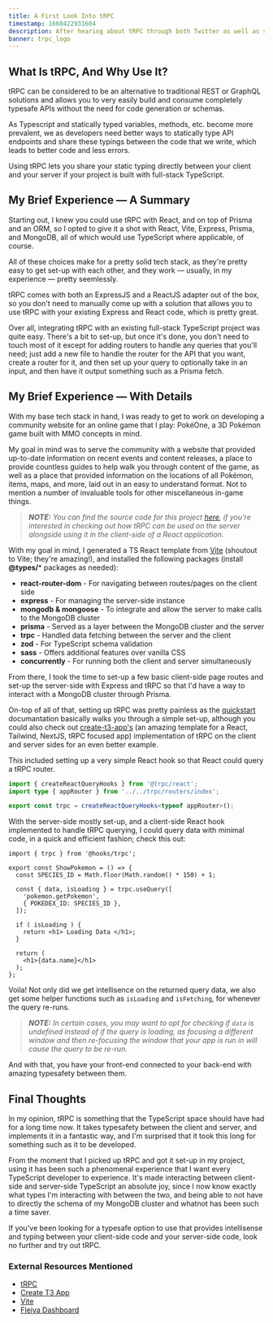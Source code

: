 ```yaml
---
title: A First Look Into tRPC
timestamp: 1660422931604
description: After hearing about tRPC through both Twitter as well as some videos and livestreams by Theo (@t3dotgg), and hearing about how it's a great way to make end-to-end APIs with full type support, I knew I had to check it out.
banner: trpc_logo
---
```




## What Is tRPC, And Why Use It?
tRPC can be considered to be an alternative to traditional REST or GraphQL solutions and allows you to very easily build and consume completely typesafe APIs without the need for code generation or schemas.

As Typescript and statically typed variables, methods, etc. become more prevalent, we as developers need better ways to statically type API endpoints and share these typings between the code that we write, which leads to better code and less errors.

Using tRPC lets you share your static typing directly between your client and your server if your project is built with full-stack TypeScript.



## My Brief Experience &mdash; A Summary
Starting out, I knew you could use tRPC with React, and on top of Prisma and an ORM, so I opted to give it a shot with React, Vite, Express, Prisma, and MongoDB, all of which would use TypeScript where applicable, of course.

All of these choices make for a pretty solid tech stack, as they're pretty easy to get set-up with each other, and they work &mdash; usually, in my experience &mdash; pretty seemlessly.

tRPC comes with both an ExpressJS and a ReactJS adapter out of the box, so you don't need to manually come up with a solution that allows you to use tRPC with your existing Express and React code, which is pretty great.

Over all, integrating tRPC with an existing full-stack TypeScript project was quite easy. There's a bit to set-up, but once it's done, you don't need to touch most of it except for adding routers to handle any queries that you'll need; just add a new file to handle the router for the API that you want, create a router for it, and then set up your query to optionally take in an input, and then have it output something such as a Prisma fetch.



## My Brief Experience &mdash; With Details
With my base tech stack in hand, I was ready to get to work on developing a community website for an online game that I play: Pok&eacute;One, a 3D Pok&eacute;mon game built with MMO concepts in mind.

My goal in mind was to serve the community with a website that provided up-to-date information on recent events and content releases, a place to provide countless guides to help walk you through content of the game, as well as a place that provided information on the locations of all Pok&eacute;mon, items, maps, and more, laid out in an easy to understand format. Not to mention a number of invaluable tools for other miscellaneous in-game things.

> ***NOTE:** You can find the source code for this project [here](https://github.com/Toxocious/fleiya-dashboard/), if you're interested in checking out how tRPC can be used on the server alongside using it in the client-side of a React application.*

With my goal in mind, I generated a TS React template from [Vite](https://github.com/vitejs/vite) (shoutout to Vite; they're amazing!), and installed the following packages (install **@types/*** packages as needed):

- **react-router-dom** - For navigating between routes/pages on the client side
- **express** - For managing the server-side instance
- **mongodb & mongoose** - To integrate and allow the server to make calls to the MongoDB cluster
- **prisma** - Served as a layer between the MongoDB cluster and the server
- **trpc** - Handled data fetching between the server and the client
- **zod** - For TypeScript schema validation
- **sass** - Offers additional features over vanilla CSS
- **concurrently** - For running both the client and server simultaneously

From there, I took the time to set-up a few basic client-side page routes and set-up the server-side with Express and tRPC so that I'd have a way to interact with a MongoDB cluster through Prisma.

On-top of all of that, setting up tRPC was pretty painless as the [quickstart](https://trpc.io/docs/quickstart) documantation basically walks you through a simple set-up, although you could also check out [create-t3-app's](https://github.com/t3-oss/create-t3-app) (an amazing template for a React, Tailwind, NextJS, tRPC focused app) implementation of tRPC on the client and server sides for an even better example.

This included setting up a very simple React hook so that React could query a tRPC router.
```ts
import { createReactQueryHooks } from '@trpc/react';
import type { appRouter } from '../../trpc/routers/index';

export const trpc = createReactQueryHooks<typeof appRouter>();
```

With the server-side mostly set-up, and a client-side React hook implemented to handle tRPC querying, I could query data with minimal code, in a quick and efficient fashion; check this out:

```tsx
import { trpc } from '@hooks/trpc';

export const ShowPokemon = () => {
  const SPECIES_ID = Math.floor(Math.random() * 150) + 1;

  const { data, isLoading } = trpc.useQuery([
    'pokemon.getPokemon',
    { POKEDEX_ID: SPECIES_ID },
  ]);

  if ( isLoading ) {
    return <h1> Loading Data </h1>;
  }

  return (
    <h1>{data.name}</h1>
  );
};
```

Voila! Not only did we get intellisence on the returned query data, we also get some helper functions such as ``isLoading`` and ``isFetching``, for whenever the query re-runs.

> ***NOTE:** In certain cases, you may want to opt for checking if ``data`` is undefined instead of if the query is loading, as focusing a different window and then re-focusing the window that your app is run in will cause the query to be re-run.*

And with that, you have your front-end connected to your back-end with amazing typesafety between them.

## Final Thoughts
In my opinion, tRPC is something that the TypeScript space should have had for a long time now. It takes typesafety between the client and server, and implements it in a fantastic way, and I'm surprised that it took this long for something such as it to be developed.

From the moment that I picked up tRPC and got it set-up in my project, using it has been such a phenomenal experience that I want every TypeScript developer to experience. It's made interacting between client-side and server-side TypeScript an absolute joy, since I now know exactly what types I'm interacting with between the two, and being able to not have to directly the schema of my MongoDB cluster and whatnot has been such a time saver.

If you've been looking for a typesafe option to use that provides intellisense and typing between your client-side code and your server-side code, look no further and try out tRPC.

### External Resources Mentioned
- [tRPC](https://trpc.io/)
- [Create T3 App](https://github.com/t3-oss/create-t3-app)
- [Vite](https://github.com/vitejs/vite)
- [Fleiya Dashboard](https://github.com/Toxocious/fleiya-dashboard/)
